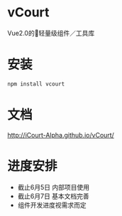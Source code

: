 # vCourt
Vue2.0的🔧轻量级组件／工具库
# 安装
```javascript
npm install vcourt
```
# 文档
http://iCourt-Alpha.github.io/vCourt/
# 进度安排
- 截止6月5日 内部项目使用
- 截止6月7日 基本文档完善
- 组件开发进度视需求而定
